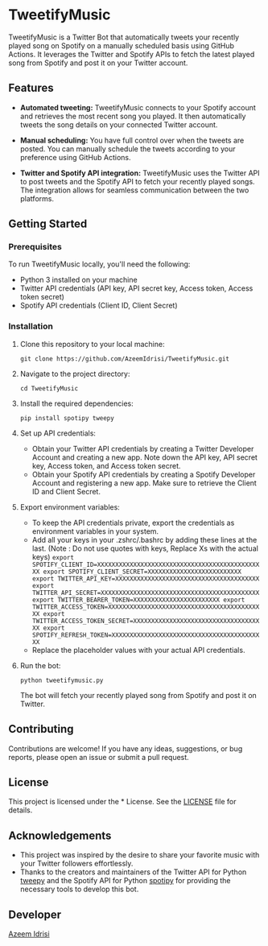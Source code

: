 # TweetifyMusic

TweetifyMusic is a Twitter Bot that automatically tweets your recently played song on Spotify on a manually scheduled basis using GitHub Actions. It leverages the Twitter and Spotify APIs to fetch the latest played song from Spotify and post it on your Twitter account.

## Features

- **Automated tweeting:** TweetifyMusic connects to your Spotify account and retrieves the most recent song you played. It then automatically tweets the song details on your connected Twitter account.

- **Manual scheduling:** You have full control over when the tweets are posted. You can manually schedule the tweets according to your preference using GitHub Actions.

- **Twitter and Spotify API integration:** TweetifyMusic uses the Twitter API to post tweets and the Spotify API to fetch your recently played songs. The integration allows for seamless communication between the two platforms.

## Getting Started

### Prerequisites

To run TweetifyMusic locally, you'll need the following:

- Python 3 installed on your machine
- Twitter API credentials (API key, API secret key, Access token, Access token secret)
- Spotify API credentials (Client ID, Client Secret)

### Installation

1. Clone this repository to your local machine:

   ```
   git clone https://github.com/AzeemIdrisi/TweetifyMusic.git
   ```

2. Navigate to the project directory:

   ```
   cd TweetifyMusic
   ```

3. Install the required dependencies:

   ```
   pip install spotipy tweepy
   ```

4. Set up API credentials:

   - Obtain your Twitter API credentials by creating a Twitter Developer Account and creating a new app. Note down the API key, API secret key, Access token, and Access token secret.
   - Obtain your Spotify API credentials by creating a Spotify Developer Account and registering a new app. Make sure to retrieve the Client ID and Client Secret.

5. Export environment variables:

   - To keep the API credentials private, export the credentials as environment variables in your system.
   - Add all your keys in your .zshrc/.bashrc by adding these lines at the last. (Note : Do not use quotes with keys, Replace Xs with the actual keys)
     `
export SPOTIFY_CLIENT_ID=XXXXXXXXXXXXXXXXXXXXXXXXXXXXXXXXXXXXXXXXXXXXXXX
export SPOTIFY_CLIENT_SECRET=XXXXXXXXXXXXXXXXXXXXXXXXXX
export TWITTER_API_KEY=XXXXXXXXXXXXXXXXXXXXXXXXXXXXXXXXXXXXXXXX
export TWITTER_API_SECRET=XXXXXXXXXXXXXXXXXXXXXXXXXXXXXXXXXXXXXXXXXXXX
export TWITTER_BEARER_TOKEN=XXXXXXXXXXXXXXXXXXXXXXXX
export TWITTER_ACCESS_TOKEN=XXXXXXXXXXXXXXXXXXXXXXXXXXXXXXXXXXXXXXXXXXXX
export TWITTER_ACCESS_TOKEN_SECRET=XXXXXXXXXXXXXXXXXXXXXXXXXXXXXXXXXXXXX
export SPOTIFY_REFRESH_TOKEN=XXXXXXXXXXXXXXXXXXXXXXXXXXXXXXXXXXXXXXXXXXX
     `
   - Replace the placeholder values with your actual API credentials.

6. Run the bot:

   ```
   python tweetifymusic.py
   ```

   The bot will fetch your recently played song from Spotify and post it on Twitter.

## Contributing

Contributions are welcome! If you have any ideas, suggestions, or bug reports, please open an issue or submit a pull request.

## License

This project is licensed under the * License. See the [LICENSE](LICENSE) file for details.

## Acknowledgements

- This project was inspired by the desire to share your favorite music with your Twitter followers effortlessly.
- Thanks to the creators and maintainers of the Twitter API for Python [tweepy](https://github.com/tweepy/tweepy)  and the Spotify API for Python [spotipy](https://github.com/spotipy-dev/spotipy) for providing the necessary tools to develop this bot.

## Developer
[Azeem Idrisi](https://github.com/AzeemIdrisi)
